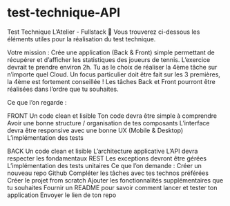 # test-technique-API

Test Technique L’Atelier - Fullstack 🚀
Vous trouverez ci-dessous les éléments utiles pour la réalisation du test technique.

Votre mission :
Crée une application (Back & Front) simple permettant de récupérer et d’afficher les statistiques des joueurs de tennis. L’exercice devrait te prendre environ 2h. Tu as le choix de réaliser la 4ème tâche sur n’importe quel Cloud. Un focus particulier doit être fait sur les 3 premières, la 4ème est fortement conseillée ! Les tâches Back et Front pourront être réalisées dans l’ordre que tu souhaites.

Ce que l’on regarde :

FRONT
Un code clean et lisible
Ton code devra être simple à comprendre
Avoir une bonne structure / organisation de tes composants
L’interface devra être responsive avec une bonne UX (Mobile & Desktop)
L’implémentation des tests

BACK
Un code clean et lisible
L’architecture applicative
L’API devra respecter les fondamentaux REST
Les exceptions devront être gérées
L’implémentation des tests unitaires
Ce que l’on demande :
Créer un nouveau repo Github
Compléter les tâches avec tes technos préférées
Créer le projet from scratch
Ajouter les fonctionnalités supplémentaires que tu souhaites
Fournir un README pour savoir comment lancer et tester ton application
Envoyer le lien de ton repo
